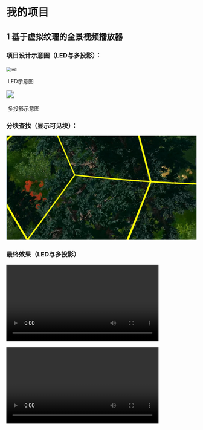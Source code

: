 # 我的项目

## 1 基于虚拟纹理的全景视频播放器

### 	项目设计示意图（LED与多投影）：

<img src="G:\面试\project\项目\全景播放器\led.png" alt="led" style="zoom:75%;" />

​																					LED示意图

<img src="G:\面试\project\项目\全景播放器\multiproject.png" style="zoom:133%;" />

​																					多投影示意图

### 	分块查找（显示可见块）：

<img src="https://github.com/lsonvoew/MyProject/blob/master/%E9%A1%B9%E7%9B%AE/%E5%85%A8%E6%99%AF%E6%92%AD%E6%94%BE%E5%99%A8/SeekTile.png" alt="SeekTile" style="zoom:110%;" />

### 	最终效果（LED与多投影）

<video src="https://github.com/lsonvoew/MyProject/blob/master/%E9%A1%B9%E7%9B%AE/%E5%85%A8%E6%99%AF%E6%92%AD%E6%94%BE%E5%99%A8/led.mp4" width=80% ></video>

<video src="https://github.com/lsonvoew/MyProject/blob/master/%E9%A1%B9%E7%9B%AE/%E5%85%A8%E6%99%AF%E6%92%AD%E6%94%BE%E5%99%A8/multi_projector.mp4" width=80% ></video>

